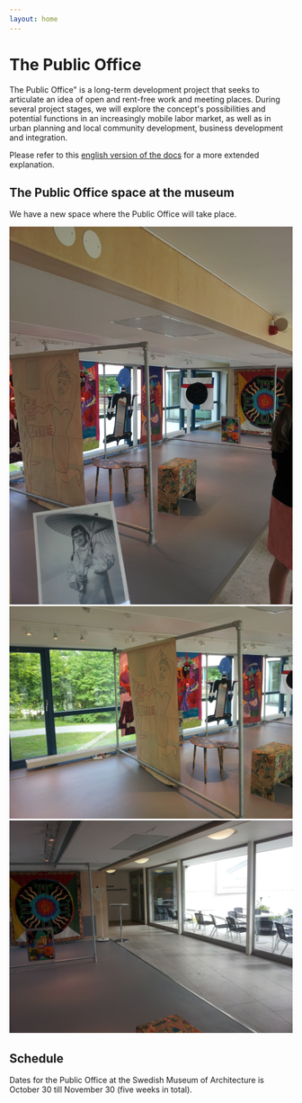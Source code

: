 ```yaml
---
layout: home
---
```


# The Public Office

The Public Office" is a long-term development project that seeks to articulate an idea of open and rent-free work and meeting places. During several project stages, we will explore the concept's possibilities and potential functions in an increasingly mobile labor market, as well as in urban planning and local community development, business development and integration.  

Please refer to this [english version of the docs](http://prose.io/#dilettant/thepublicoffice/blob/master/files/PublicOffices.md) for a more extended explanation.


## The Public Office space at the museum

We have a new space where the Public Office will take place.

![po-space-1.jpg](https://github.com/dilettant/thepublicoffice/raw/master/files/po-space-1.jpg)
![po-space-2.jpg](https://github.com/dilettant/thepublicoffice/raw/master/files/po-space-2.jpg)
![po-space-3.jpg](https://github.com/dilettant/thepublicoffice/raw/master/files/po-space-3.jpg)

## Schedule

Dates for the Public Office at the Swedish Museum of Architecture is October 30 till November 30 (five weeks in total).